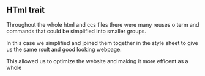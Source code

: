 ## HTml trait ##

Throughout the whole html and ccs files there were many reuses o term and commands that could be simplified into smaller groups.

In this case we simplified and joined them together in the style sheet to give us the same rsult and good looking webpage.

This allowed us to optimize the website and making it more efficent as a whole
